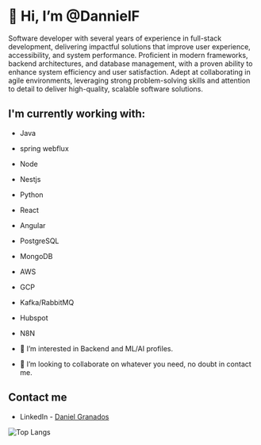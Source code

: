 #  👋 Hi, I’m @DannielF

Software developer with several years of experience in full-stack development, delivering impactful solutions that improve user experience, accessibility, and system performance. Proficient in modern frameworks, backend architectures, and database management, with a proven ability to enhance system efficiency and user satisfaction. Adept at collaborating in agile environments, leveraging strong problem-solving skills and attention to detail to deliver high-quality, scalable software solutions.

## I'm currently working with:
- Java
- spring webflux
- Node
- Nestjs
- Python
- React
- Angular
- PostgreSQL
- MongoDB
- AWS
- GCP
- Kafka/RabbitMQ
- Hubspot
- N8N

- 👀 I’m interested in Backend and ML/AI profiles.
- 💞️ I’m looking to collaborate on whatever you need, no doubt in contact me.

## Contact me

* LinkedIn - [Daniel Granados](https://www.linkedin.com/in/dannielf-devsoftware/)

<!-- GitHub Readme Stats -->
![Top Langs](https://github-readme-stats.vercel.app/api/top-langs/?username=DannielF&layout=compact&theme=dark&hide_border=true)

<!---
DannielF/DannielF is a ✨ special ✨ repository because its `README.md` (this file) appears on your GitHub profile.
You can click the Preview link to take a look at your changes.
--->
